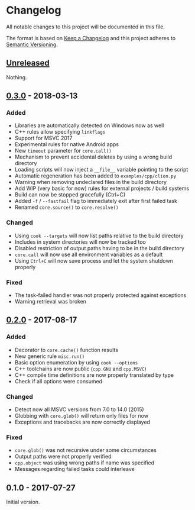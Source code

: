 # Changelog
All notable changes to this project will be documented in this file.

The format is based on [Keep a Changelog](http://keepachangelog.com/en/1.0.0/)
and this project adheres to [Semantic Versioning](http://semver.org/spec/v2.0.0.html).

## [Unreleased]

Nothing.

## [0.3.0] - 2018-03-13

### Added
- Libraries are automatically detected on Windows now as well
- C++ rules allow specifying `linkflags`
- Support for MSVC 2017
- Experimental rules for native Android apps
- New `timeout` parameter for `core.call()`
- Mechanism to prevent accidental deletes by using a wrong build directory
- Loading scripts will now inject a `__file__` variable pointing to the script
- Automatic regeneration has been added to `examples/cpp/clion.py`
- Warning when removing undeclared files in the build directory
- Add WIP (very basic for now) rules for external projects / build systems
- Build can now be stopped gracefully (Ctrl+C)
- Added `-f` / `--fastfail` flag to immediately exit after first failed task
- Renamed `core.source()` to `core.resolve()`

### Changed
- Using `cook --targets` will now list paths relative to the build directory
- Includes in system directories will now be tracked too
- Disabled restriction of output paths having to be in the build directory
- `core.call` will now use all environment variables as a default
- Using `Ctrl+C` will now save process and let the system shutdown properly

### Fixed
- The task-failed handler was not properly protected against exceptions
- Warning retrieval was broken


## [0.2.0] - 2017-08-17
### Added
- Decorator to `core.cache()` function results
- New generic rule `misc.run()`
- Basic option enumeration by using `cook --options`
- C++ toolchains are now public (`cpp.GNU` and `cpp.MSVC`)
- C++ compile time definitions are now properly translated by type
- Check if all options were consumed

### Changed
- Detect now all MSVC versions from 7.0 to 14.0 (2015)
- Globbing with `core.glob()` will return only files for now
- Exceptions and tracebacks are now correctly displayed

### Fixed
- `core.glob()` was not recursive under some circumstances
- Output paths were not properly verified
- `cpp.object` was using wrong paths if name was specified
- Messages regarding failed tasks could interleave


## 0.1.0 - 2017-07-27

Initial version.

[Unreleased]: https://github.com/jachris/cook/compare/v0.3.0...HEAD
[0.3.0]: https://github.com/jachris/cook/compare/v0.2.0...v0.3.0
[0.2.0]: https://github.com/jachris/cook/compare/v0.1.0...v0.2.0
